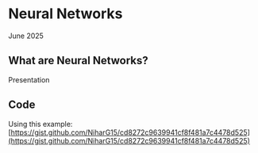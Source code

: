 # Neural Networks 
June 2025 

## What are Neural Networks?
Presentation

## Code
Using this example: [https://gist.github.com/NiharG15/cd8272c9639941cf8f481a7c4478d525](https://gist.github.com/NiharG15/cd8272c9639941cf8f481a7c4478d525)